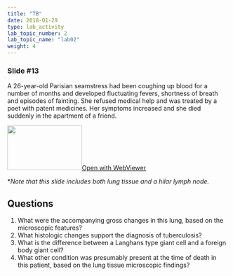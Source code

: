 ```yaml
---
title: "TB"
date: 2018-01-29
type: lab_activity
lab_topic_number: 2
lab_topic_name: "lab02"
weight: 4
---
```

<div class="entrybody">
<h3>Slide #13</h3>

<p>A 26-year-old Parisian seamstress had been coughing up blood for a number of months and developed fluctuating fevers, shortness of breath and episodes of fainting. She refused medical help and was treated by a poet with patent medicines. Her symptoms increased and she died suddenly in the apartment of a friend.</p>

<div class="thumbnail"><a href="https://pathologylab.ctl.columbia.edu/slides/slideLung_Path_04/" target="_blank"><img alt="" src="/assets/images/slide_lungpath04.jpg" width="170" height="102" class="mt-image-left"></a><a href="https://pathologylab.ctl.columbia.edu/slides/slideLung_Path_04/" target="_blank">Open with WebViewer</a></div>

<p>*<i>Note that this slide includes both lung tissue and a hilar lymph node.</i><br clear="all"></p>

<h2>Questions</h2>


<ol>
<li>What were the accompanying gross changes in this lung, based on the microscopic features?</li>
<li>What histologic changes support the diagnosis of tuberculosis?</li>
<li>What is the difference between a Langhans type giant cell and a foreign body giant cell?</li>
<li>What other condition was presumably present at the time of death in this patient, based on the lung tissue microscopic findings?</li>
</ol>


						
</div>
